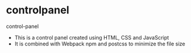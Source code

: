 # controlpanel
control-panel
- This is a control panel created using HTML, 
CSS and JavaScript
- It is combined with Webpack npm and postcss
  to minimize the file size
